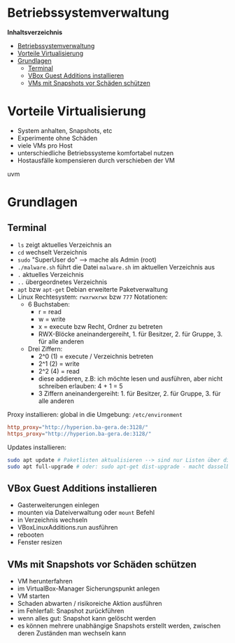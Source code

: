Betriebssystemverwaltung
========================

<!-- START doctoc generated TOC please keep comment here to allow auto update -->
<!-- DON'T EDIT THIS SECTION, INSTEAD RE-RUN doctoc TO UPDATE -->
**Inhaltsverzeichnis**

- [Betriebssystemverwaltung](#betriebssystemverwaltung)
- [Vorteile Virtualisierung](#vorteile-virtualisierung)
- [Grundlagen](#grundlagen)
  - [Terminal](#terminal)
  - [VBox Guest Additions installieren](#vbox-guest-additions-installieren)
  - [VMs mit Snapshots vor Schäden schützen](#vms-mit-snapshots-vor-sch%C3%A4den-sch%C3%BCtzen)

<!-- END doctoc generated TOC please keep comment here to allow auto update -->

<!---
created by Maximilian Kerst, 05.10.2020

Disclaimer von Max: was ich hier reinschreibe, ist zT sehr oberflächlich, da wir hier erstmal Basics behandeln.
Falls jemand damit ein Problem hat, kann er gerne Details hinzufügen :-)
-->

# Vorteile Virtualisierung

- System anhalten, Snapshots, etc
- Experimente ohne Schäden
- viele VMs pro Host
- unterschiedliche Betriebssysteme komfortabel nutzen
- Hostausfälle kompensieren durch verschieben der VM

uvm

# Grundlagen

## Terminal

- ``ls`` zeigt aktuelles Verzeichnis an
- ``cd`` wechselt Verzeichnis
- ``sudo`` "SuperUser do" --> mache als Admin (root)
- ``./malware.sh`` führt die Datei ``malware.sh`` im aktuellen Verzeichnis aus
- ``.`` aktuelles Verzeichnis
- ``..`` übergeordnetes Verzeichnis
- ``apt`` bzw ``apt-get`` Debian erweiterte Paketverwaltung
- Linux Rechtesystem: ``rwxrwxrwx`` bzw ``777`` Notationen:
  - 6 Buchstaben:
    - r = read
    - w = write
    - x = execute bzw Recht, Ordner zu betreten
    - RWX-Blöcke aneinandergereiht, 1. für Besitzer, 2. für Gruppe, 3. für alle anderen
  - Drei Ziffern:
    - 2^0 (1) = execute / Verzeichnis betreten
    - 2^1 (2) = write
    - 2^2 (4) = read
    - diese addieren, z.B: ich möchte lesen und ausführen, aber nicht schreiben erlauben: 4 + 1 = 5
    - 3 Ziffern aneinandergereiht: 1. für Besitzer, 2. für Gruppe, 3. für alle anderen

Proxy installieren: global in die Umgebung: ``/etc/environment``

```conf
http_proxy="http://hyperion.ba-gera.de:3128/"
https_proxy="http://hyperion.ba-gera.de:3128/"
```

Updates installieren:

```bash
sudo apt update # Paketlisten aktualisieren --> sind nur Listen über die Pakete
sudo apt full-upgrade # oder: sudo apt-get dist-upgrade - macht dasselbe
```

## VBox Guest Additions installieren

- Gasterweiterungen einlegen
- mounten via Dateiverwaltung oder ``mount`` Befehl
- in Verzeichnis wechseln
- VBoxLinuxAdditions.run ausführen
- rebooten
- Fenster resizen

## VMs mit Snapshots vor Schäden schützen

- VM herunterfahren
- im VirtualBox-Manager Sicherungspunkt anlegen
- VM starten
- Schaden abwarten / risikoreiche Aktion ausführen
- im Fehlerfall: Snapshot zurückführen
- wenn alles gut: Snapshot kann gelöscht werden
- es können mehrere unabhängige Snapshots erstellt werden, zwischen deren Zuständen man wechseln kann
